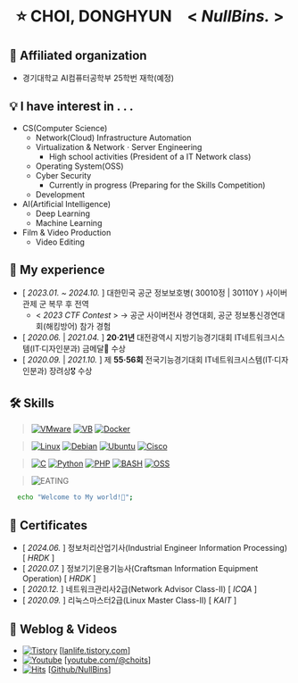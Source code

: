 <div align="center">
  <h1>⭐ CHOI, DONGHYUN &ensp; < <i>NullBins.</i> ></h1>
</div>

## 📍 Affiliated organization
<!-- 계룡디지텍고등학교 정보통신과 2022년 졸업 (동아리: IT네트워크반) -->
- 경기대학교 AI컴퓨터공학부 25학번 재학(예정)

## 💡 I have interest in . . .
- CS(Computer Science)
  - Network(Cloud) Infrastructure Automation
  - Virtualization & Network · Server Engineering
    - High school activities (President of a IT Network class)
  - Operating System(OSS)
  - Cyber Security
    - Currently in progress (Preparing for the Skills Competition)
  - Development
- AI(Artificial Intelligence)
  - Deep Learning
  - Machine Learning
- Film & Video Production
  - Video Editing

## 🎇 My experience
- [ *2023.01. ~ 2024.10.* ] 대한민국 공군 정보보호병( 30010정 | 30110Y ) 사이버관제 군 복무 후 전역
  * < *2023 CTF Contest* > → 공군 사이버전사 경연대회, 공군 정보통신경연대회(해킹방어) 참가 경험
- [ *2020.06.* | *2021.04.* ] **20·21년** 대전광역시 지방기능경기대회 IT네트워크시스템(IT·디자인분과) 금메달🥇 수상
- [ *2020.09.* | *2021.10.* ] 제 **55·56회** 전국기능경기대회 IT네트워크시스템(IT·디자인분과) 장려상🎖 수상

## 🛠 Skills
> [![VMware](https://img.shields.io/badge/VMware-607078.svg?&style=for-the-badge&logo=vmware&logoColor=white)](https://www.vmware.com/)
> [![VB](https://img.shields.io/badge/VirtualBox-2F61B4.svg?&style=for-the-badge&logo=VirtualBox&logoColor=white)](https://www.virtualbox.org/)
> [![Docker](https://img.shields.io/badge/Docker-2496ED.svg?&style=for-the-badge&logo=Docker&logoColor=white)](https://www.docker.com/)

> [![Linux](https://img.shields.io/badge/Linux-FCC624.svg?&style=for-the-badge&logo=Linux&logoColor=white)](https://www.kernel.org/)
> [![Debian](https://img.shields.io/badge/Debian-A81D33.svg?&style=for-the-badge&logo=Debian&logoColor=white)](https://www.debian.org/)
> [![Ubuntu](https://img.shields.io/badge/Ubuntu-E95420.svg?&style=for-the-badge&logo=Ubuntu&logoColor=white)](https://ubuntu.com/)
> [![Cisco](https://img.shields.io/badge/Cisco-1BA0D7.svg?&style=for-the-badge&logo=Cisco&logoColor=white)](https://www.cisco.com/)

> [![C](https://img.shields.io/badge/C-A8B9CC.svg?&style=for-the-badge&logo=C&logoColor=white)](https://learn.microsoft.com/ko-kr/cpp/c-language/c-language-reference?view=msvc-170)
> [![Python](https://img.shields.io/badge/Python-3776AB.svg?&style=for-the-badge&logo=Python&logoColor=white)](https://www.python.org/)
> [![PHP](https://img.shields.io/badge/PHP-777BB4.svg?&style=for-the-badge&logo=PHP&logoColor=white)](https://www.php.net/)
> [![BASH](https://img.shields.io/badge/Bash_Shell-4EAA25.svg?&style=for-the-badge&logo=GNUBash&logoColor=white)](https://www.gnu.org/software/bash/)
> [![OSS](https://img.shields.io/badge/OSS-DD0700.svg?&style=for-the-badge&logo=Opensourceinitiative&logoColor=white)](https://www.oss.kr/)

> ![EATING](https://img.shields.io/badge/I'M_EATING_VERY_WELL-000000.svg?&style=social&logoColor=white)

```bash
  echo "Welcome to My world!🥰";
```

## 📜 Certificates
- [ *2024.06.* ] 정보처리산업기사(Industrial Engineer Information Processing) [ *HRDK* ]
- [ *2020.07.* ] 정보기기운용기능사(Craftsman Information Equipment Operation) [ *HRDK* ]
- [ *2020.12.* ] 네트워크관리사2급(Network Advisor Class-II) [ *ICQA* ]
- [ *2020.09.* ] 리눅스마스터2급(Linux Master Class-II) [ *KAIT* ]

## 💾 Weblog & Videos
- [![Tistory](https://img.shields.io/badge/TISTORY-EC4815.svg?&style=flat&logo=Tistory&logoColor=white)](https://lanlife.tistory.com/) [[lanlife.tistory.com]]
- [![Youtube](https://img.shields.io/badge/YOUTUBE-FF0000.svg?&style=flat&logo=youtube&logoColor=white)](https://youtube.com/@choits) [[youtube.com/@choits]]
- [![Hits](https://hits.seeyoufarm.com/api/count/incr/badge.svg?url=https%3A%2F%2Fgithub.com%2FNullBins&count_bg=%23B2DDE6&title_bg=%23299ABE&icon=github.svg&icon_color=%23FFFFFF&title=VISITOR&edge_flat=false)](https://github.com/NullBins) [[Github/NullBins]]

[lanlife.tistory.com]: <https://lanlife.tistory.com/>
[youtube.com/@choits]: <https://youtube.com/@choits>
[Github/NullBins]: <https://github.com/NullBins>
